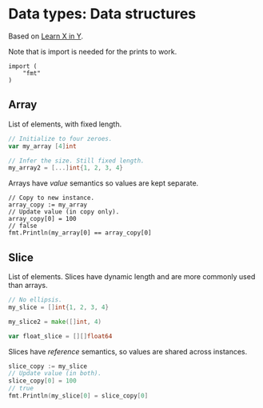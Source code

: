 # Data types: Data structures

Based on [Learn X in Y](https://learnxinyminutes.com/docs/go/).

Note that is import is needed for the prints to work.

```
import (
	"fmt"
)
```

## Array

List of elements, with fixed length.

```go
// Initialize to four zeroes.
var my_array [4]int

// Infer the size. Still fixed length.
my_array2 = [...]int{1, 2, 3, 4}
```

Arrays have _value_ semantics so values are kept separate.

```
// Copy to new instance.
array_copy := my_array
// Update value (in copy only).
array_copy[0] = 100
// false
fmt.Println(my_array[0] == array_copy[0]
```

## Slice

List of elements. Slices have dynamic length and are more commonly used than arrays.

```go
// No ellipsis.
my_slice = []int{1, 2, 3, 4}

my_slice2 = make([]int, 4)

var float_slice = [][]float64
```

Slices have _reference_ semantics, so values are shared across instances.

```go
slice_copy := my_slice
// Update value (in both). 
slice_copy[0] = 100
// true
fmt.Println(my_slice[0] = slice_copy[0]
```

